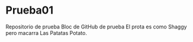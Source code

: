 # Prueba01
 Repositorio de prueba
Bloc de GitHub de prueba
El prota es como Shaggy pero macarra
Las Patatas
Potato.
